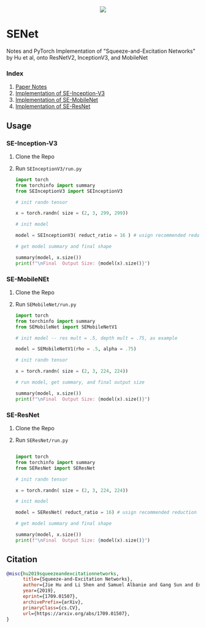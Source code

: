 <div align = 'center'>
<img src = 'https://miro.medium.com/v2/resize:fit:1400/1*QK1TVTasgdRYpVC31CuPyA.png'>
</div>

# SENet

Notes and PyTorch Implementation of "Squeeze-and-Excitation Networks" by Hu et al, onto ResNetV2, InceptionV3, and MobileNet

### Index

1. [Paper Notes](SENet.md)
2. [Implementation of SE-Inception-V3](SEInceptionV3/SEInceptionV3.py)
3. [Implementation of SE-MobileNet](SEMobileNet/SEMobileNet.py)
4. [Implementation of SE-ResNet](SEResNet/SEResNet.py)


## Usage

### SE-Inception-V3

1. Clone the Repo
2. Run `SEInceptionV3/run.py`

    ```python
    import torch
    from torchinfo import summary
    from SEInceptionV3 import SEInceptionV3

    # init randn tensor

    x = torch.randn( size = (2, 3, 299, 299))

    # init model

    model = SEInceptionV3( reduct_ratio = 16 ) # usign recommended reduction ratio | https://arxiv.org/pdf/1709.01507

    # get model summary and final shape

    summary(model, x.size())
    print(f"\nFinal  Output Size: {model(x).size()}")
    ```

### SE-MobileNEt

1. Clone the Repo
2. Run `SEMobileNet/run.py`
    
    ```python
    import torch
    from torchinfo import summary
    from SEMobileNet import SEMobileNetV1

    # init model -- res mult = .5, depth mult = .75, as example

    model = SEMobileNetV1(rho = .5, alpha = .75)

    # init randn tensor

    x = torch.randn( size = (2, 3, 224, 224))

    # run model, get summary, and final output size

    summary(model, x.size())
    print(f"\nFinal  Output Size: {model(x).size()}")
    ```

### SE-ResNet
1. Clone the Repo
2. Run `SEResNet/run.py`
    
    ```python

    import torch
    from torchinfo import summary
    from SEResNet import SEResNet

    # init randn tensor

    x = torch.randn( size = (2, 3, 224, 224))

    # init model

    model = SEResNet( reduct_ratio = 16) # usign recommended reduction ratio | https://arxiv.org/pdf/1709.01507

    # get model summary and final shape

    summary(model, x.size())
    print(f"\nFinal  Output Size: {model(x).size()}")
    ```

## Citation

```bibtex 
@misc{hu2019squeezeandexcitationnetworks,
      title={Squeeze-and-Excitation Networks}, 
      author={Jie Hu and Li Shen and Samuel Albanie and Gang Sun and Enhua Wu},
      year={2019},
      eprint={1709.01507},
      archivePrefix={arXiv},
      primaryClass={cs.CV},
      url={https://arxiv.org/abs/1709.01507}, 
}
```